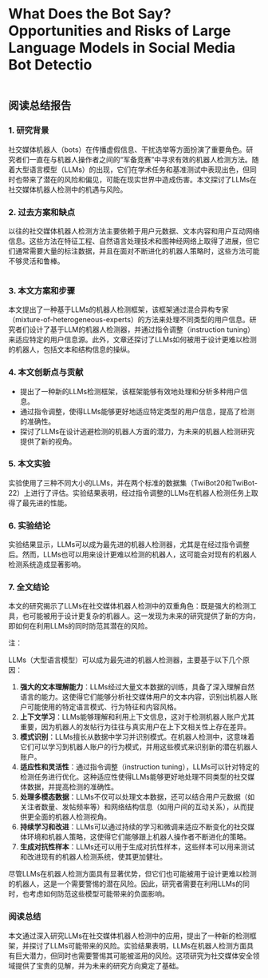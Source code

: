 # What Does the Bot Say? Opportunities and Risks of Large Language Models in Social Media Bot Detectio

<figure><img src="../../.gitbook/assets/image (116).png" alt=""><figcaption></figcaption></figure>

## 阅读总结报告

### 1. 研究背景

社交媒体机器人（bots）在传播虚假信息、干扰选举等方面扮演了重要角色。研究者们一直在与机器人操作者之间的“军备竞赛”中寻求有效的机器人检测方法。随着大型语言模型（LLMs）的出现，它们在学术任务和基准测试中表现出色，但同时也带来了潜在的风险和偏见，可能在现实世界中造成伤害。本文探讨了LLMs在社交媒体机器人检测中的机遇与风险。

### 2. 过去方案和缺点

以往的社交媒体机器人检测方法主要依赖于用户元数据、文本内容和用户互动网络信息。这些方法在特征工程、自然语言处理技术和图神经网络上取得了进展，但它们通常需要大量的标注数据，并且在面对不断进化的机器人策略时，这些方法可能不够灵活和鲁棒。

<figure><img src="../../.gitbook/assets/image (117).png" alt=""><figcaption></figcaption></figure>

### 3. 本文方案和步骤

本文提出了一种基于LLMs的机器人检测框架，该框架通过混合异构专家（mixture-of-heterogeneous-experts）的方法来处理不同类型的用户信息。研究者们设计了基于LLM的机器人检测器，并通过指令调整（instruction tuning）来适应特定的用户信息源。此外，文章还探讨了LLMs如何被用于设计更难以检测的机器人，包括文本和结构信息的操纵。

### 4. 本文创新点与贡献

* 提出了一种新的LLMs检测框架，该框架能够有效地处理和分析多种用户信息。
* 通过指令调整，使得LLMs能够更好地适应特定类型的用户信息，提高了检测的准确性。
* 探讨了LLMs在设计逃避检测的机器人方面的潜力，为未来的机器人检测研究提供了新的视角。

### 5. 本文实验

实验使用了三种不同大小的LLMs，并在两个标准的数据集（TwiBot20和TwiBot-22）上进行了评估。实验结果表明，经过指令调整的LLMs在机器人检测任务上取得了最先进的性能。

### 6. 实验结论

实验结果显示，LLMs可以成为最先进的机器人检测器，尤其是在经过指令调整后。然而，LLMs也可以用来设计更难以检测的机器人，这可能会对现有的机器人检测系统造成显著影响。

### 7. 全文结论

本文的研究揭示了LLMs在社交媒体机器人检测中的双重角色：既是强大的检测工具，也可能被用于设计更复杂的机器人。这一发现为未来的研究提供了新的方向，即如何在利用LLMs的同时防范其潜在的风险。

注：

LLMs（大型语言模型）可以成为最先进的机器人检测器，主要基于以下几个原因：

1. **强大的文本理解能力**：LLMs经过大量文本数据的训练，具备了深入理解自然语言的能力。这使得它们能够分析社交媒体用户的文本内容，识别出机器人账户可能使用的特定语言模式、行为特征和内容风格。
2. **上下文学习**：LLMs能够理解和利用上下文信息，这对于检测机器人账户尤其重要，因为机器人的发帖行为往往与真实用户在上下文相关性上存在差异。
3. **模式识别**：LLMs擅长从数据中学习并识别模式。在机器人检测中，这意味着它们可以学习到机器人账户的行为模式，并用这些模式来识别新的潜在机器人账户。
4. **适应性和灵活性**：通过指令调整（instruction tuning），LLMs可以针对特定的检测任务进行优化。这种适应性使得LLMs能够更好地处理不同类型的社交媒体数据，并提高检测的准确性。
5. **处理多模态数据**：LLMs不仅可以处理文本数据，还可以结合用户元数据（如关注者数量、发帖频率等）和网络结构信息（如用户间的互动关系），从而提供更全面的机器人检测视角。
6. **持续学习和改进**：LLMs可以通过持续的学习和微调来适应不断变化的社交媒体环境和机器人策略，这使得它们能够跟上机器人操作者不断进化的策略。
7. **生成对抗性样本**：LLMs还可以用于生成对抗性样本，这些样本可以用来测试和改进现有的机器人检测系统，使其更加健壮。

尽管LLMs在机器人检测方面具有显著优势，但它们也可能被用于设计更难以检测的机器人，这是一个需要警惕的潜在风险。因此，研究者需要在利用LLMs的同时，也考虑如何防范这些模型可能带来的负面影响。

### 阅读总结

本文通过深入研究LLMs在社交媒体机器人检测中的应用，提出了一种新的检测框架，并探讨了LLMs可能带来的风险。实验结果表明，LLMs在机器人检测方面具有巨大潜力，但同时也需要警惕其可能被滥用的风险。这项研究为社交媒体安全领域提供了宝贵的见解，并为未来的研究方向奠定了基础。
